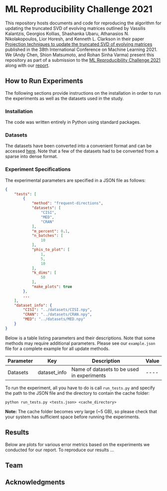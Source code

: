 # ML Reproducibility Challenge 2021

This repository hosts documents and code for reproducing the algorithm for updating the truncated SVD of evolving matrices outlined by Vassilis Kalantzis, Georgios Kollias, Shashanka Ubaru, Athanasios N. Nikolakopoulos, Lior Horesh, and Kenneth L. Clarkson in their paper [Projection techniques to update the truncated SVD of evolving matrices](http://proceedings.mlr.press/v139/kalantzis21a/kalantzis21a.pdf) published in the 38th International Conference on Machine Learning 2021.
We (Andy Chen, Shion Matsumoto, and Rohan Sinha Varma) present this repository as part of a submission to the [ML Reproducibility Challenge 2021](https://paperswithcode.com/rc2021) along with our [report]().

## How to Run Experiments

The following sections provide instructions on the installation in order to run the experiments as well as the datasets used in the study.

### Installation

The code was written entirely in Python using standard packages.

### Datasets

The datasets have been converted into a convenient format and can be accessed [here](https://drive.google.com/drive/folders/1tHrUILY_NBKDPmNYOaEpWnc9-1US9DEB). Note that a few of the datasets had to be converted from a sparse into dense format.

### Experiment Specifications

The experimental parameters are specified in a JSON file as follows:

```json
{
    "tests": [
        {
            "method": "frequent-directions",
            "datasets": [
                "CISI",
                "MED",
                "CRAN"
            ],
            "m_percent": 0.1,
            "n_batches": [
                10
            ],
            "phis_to_plot": [
                1,
                5,
                10
            ],
            "k_dims": [
                50
            ],
            "make_plots": true
        },
        ...
    ],
    "dataset_info": {
        "CISI": "../datasets/CISI.npy",
        "CRAN": "../datasets/CRAN.npy",
        "MED": "../datasets/MED.npy"
    }
}
```

Below is a table listing parameters and their descriptions. Note that some methods may require additional parameters. Please see our ```example.json``` file for a complete example for all update methods.

| Parameter |      Key     | Description                                | Value |
| --------- | ------------ | ------------------------------------------ | ----- |
| Datasets  | dataset_info | Name of datasets to be used in experiments | ----  |

To run the experiment, all you have to do is call ```run_tests.py``` and specify the path to the JSON file and the directory to contain the cache folder:

```shell
python run_tests.py <tests.json> <cache_directory>
```

**Note:** The cache folder becomes very large (~5 GB), so please check that your system has sufficient space before running the experiments.

## Results

Below are plots for various error metrics based on the experiments we conducted for our report. To reproduce our results ...

## Team

## Acknowledgments
